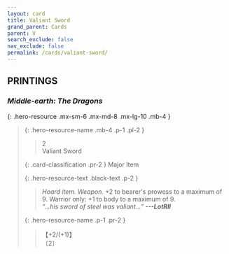 ```yaml
---
layout: card
title: Valiant Sword
grand_parent: Cards
parent: V
search_exclude: false
nav_exclude: false
permalink: /cards/valiant-sword/
---
```


## PRINTINGS


### _Middle-earth: The Dragons_

{: .hero-resource .mx-sm-6 .mx-md-8 .mx-lg-10 .mb-4 }
> {: .hero-resource-name .mb-4 .p-1 .pl-2 }
> > <div class="card-mp">2</div>
> > <div class="card-name">Valiant Sword</div>
>
> {: .card-classification .pr-2 }
> Major Item
>
> {: .hero-resource-text .black-text .p-2 }
> > _Hoard item._ _Weapon._ +2 to bearer's prowess to a maximum of 9. Warrior only: +1 to body to a maximum of 9.   <br>_“...his sword of steel was valiant...”_ ***---&#65279;LotRII*** 
> 
> {: .hero-resource-name .p-1 .pr-2 }
> > <div class="card-shield">【+2/(+1)】</div>
> > <div class="card-corruption">〔2〕</div>
